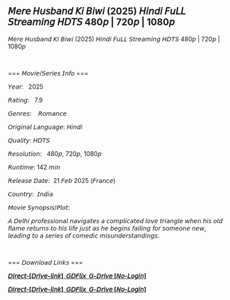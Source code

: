 ## 𝘔𝘦𝘳𝘦 𝘏𝘶𝘴𝘣𝘢𝘯𝘥 𝘒𝘪 𝘉𝘪𝘸𝘪 (2025) 𝘏𝘪𝘯𝘥𝘪 𝘍𝘶𝘓𝘓 𝘚𝘵𝘳𝘦𝘢𝘮𝘪𝘯𝘨 𝘏𝘋𝘛𝘚 480𝘱 | 720𝘱 | 1080𝘱



<p>𝘔𝘦𝘳𝘦 𝘏𝘶𝘴𝘣𝘢𝘯𝘥 𝘒𝘪 𝘉𝘪𝘸𝘪 (2025) 𝘏𝘪𝘯𝘥𝘪 𝘍𝘶𝘓𝘓 𝘚𝘵𝘳𝘦𝘢𝘮𝘪𝘯𝘨 𝘏𝘋𝘛𝘚 480𝘱 | 720𝘱 | 1080𝘱</p><p><br /></p><p>=== 𝘔𝘰𝘷𝘪𝘦/𝘚𝘦𝘳𝘪𝘦𝘴 𝘐𝘯𝘧𝘰 ===</p><p>𝘠𝘦𝘢𝘳:<span style="white-space: pre;">	</span>2025</p><p>𝘙𝘢𝘵𝘪𝘯𝘨:<span style="white-space: pre;">	</span>7.9</p><p>𝘎𝘦𝘯𝘳𝘦𝘴:<span style="white-space: pre;">	</span>𝘙𝘰𝘮𝘢𝘯𝘤𝘦</p><p>𝘖𝘳𝘪𝘨𝘪𝘯𝘢𝘭 𝘓𝘢𝘯𝘨𝘶𝘢𝘨𝘦:<span style="white-space: pre;">	</span>𝘏𝘪𝘯𝘥𝘪</p><p>𝘘𝘶𝘢𝘭𝘪𝘵𝘺:<span style="white-space: pre;">	</span>𝘏𝘋𝘛𝘚</p><p>𝘙𝘦𝘴𝘰𝘭𝘶𝘵𝘪𝘰𝘯:<span style="white-space: pre;">	</span>480𝘱, 720𝘱, 1080𝘱</p><p>𝘙𝘶𝘯𝘵𝘪𝘮𝘦:<span style="white-space: pre;">	</span>142 𝘮𝘪𝘯</p><p>𝘙𝘦𝘭𝘦𝘢𝘴𝘦 𝘋𝘢𝘵𝘦:<span style="white-space: pre;">	</span>21 𝘍𝘦𝘣 2025 (𝘍𝘳𝘢𝘯𝘤𝘦)</p><p>𝘊𝘰𝘶𝘯𝘵𝘳𝘺:<span style="white-space: pre;">	</span>𝘐𝘯𝘥𝘪𝘢</p><p>𝘔𝘰𝘷𝘪𝘦 𝘚𝘺𝘯𝘰𝘱𝘴𝘪𝘴/𝘗𝘭𝘰𝘵:</p><p>𝘈 𝘋𝘦𝘭𝘩𝘪 𝘱𝘳𝘰𝘧𝘦𝘴𝘴𝘪𝘰𝘯𝘢𝘭 𝘯𝘢𝘷𝘪𝘨𝘢𝘵𝘦𝘴 𝘢 𝘤𝘰𝘮𝘱𝘭𝘪𝘤𝘢𝘵𝘦𝘥 𝘭𝘰𝘷𝘦 𝘵𝘳𝘪𝘢𝘯𝘨𝘭𝘦 𝘸𝘩𝘦𝘯 𝘩𝘪𝘴 𝘰𝘭𝘥 𝘧𝘭𝘢𝘮𝘦 𝘳𝘦𝘵𝘶𝘳𝘯𝘴 𝘵𝘰 𝘩𝘪𝘴 𝘭𝘪𝘧𝘦 𝘫𝘶𝘴𝘵 𝘢𝘴 𝘩𝘦 𝘣𝘦𝘨𝘪𝘯𝘴 𝘧𝘢𝘭𝘭𝘪𝘯𝘨 𝘧𝘰𝘳 𝘴𝘰𝘮𝘦𝘰𝘯𝘦 𝘯𝘦𝘸, 𝘭𝘦𝘢𝘥𝘪𝘯𝘨 𝘵𝘰 𝘢 𝘴𝘦𝘳𝘪𝘦𝘴 𝘰𝘧 𝘤𝘰𝘮𝘦𝘥𝘪𝘤 𝘮𝘪𝘴𝘶𝘯𝘥𝘦𝘳𝘴𝘵𝘢𝘯𝘥𝘪𝘯𝘨𝘴.</p><p><br /></p><p>=== 𝘋𝘰𝘸𝘯𝘭𝘰𝘢𝘥 𝘓𝘪𝘯𝘬𝘴 ===</p><p><b><a href="https://careerunderstatement.com/etrqace2y?key=a0857c54369d2c1e7563e20a6e3764e3">𝘋𝘪𝘳𝘦𝘤𝘵-[𝘋𝘳𝘪𝘷𝘦-𝘭𝘪𝘯𝘬]&nbsp; 𝘎𝘋𝘍𝘭𝘪𝘹&nbsp; 𝘎-𝘋𝘳𝘪𝘷𝘦 [𝘕𝘰-𝘓𝘰𝘨𝘪𝘯]</a></b></p><p><b><a href="https://careerunderstatement.com/etrqace2y?key=a0857c54369d2c1e7563e20a6e3764e3">𝘋𝘪𝘳𝘦𝘤𝘵-[𝘋𝘳𝘪𝘷𝘦-𝘭𝘪𝘯𝘬]&nbsp; 𝘎𝘋𝘍𝘭𝘪𝘹&nbsp; 𝘎-𝘋𝘳𝘪𝘷𝘦 [𝘕𝘰-𝘓𝘰𝘨𝘪𝘯]</a></b></p>
